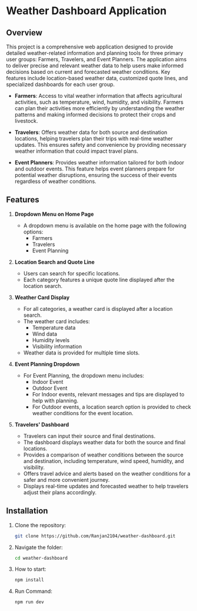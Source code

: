 # Weather Dashboard Application

## Overview

This project is a comprehensive web application designed to provide detailed weather-related information and planning tools for three primary user groups: Farmers, Travelers, and Event Planners. The application aims to deliver precise and relevant weather data to help users make informed decisions based on current and forecasted weather conditions. Key features include location-based weather data, customized quote lines, and specialized dashboards for each user group.

- **Farmers**: Access to vital weather information that affects agricultural activities, such as temperature, wind, humidity, and visibility. Farmers can plan their activities more efficiently by understanding the weather patterns and making informed decisions to protect their crops and livestock.

- **Travelers**: Offers weather data for both source and destination locations, helping travelers plan their trips with real-time weather updates. This ensures safety and convenience by providing necessary weather information that could impact travel plans.

- **Event Planners**: Provides weather information tailored for both indoor and outdoor events. This feature helps event planners prepare for potential weather disruptions, ensuring the success of their events regardless of weather conditions.

## Features

1. **Dropdown Menu on Home Page**
   - A dropdown menu is available on the home page with the following options:
     - Farmers
     - Travelers
     - Event Planning

2. **Location Search and Quote Line**
   - Users can search for specific locations.
   - Each category features a unique quote line displayed after the location search.

3. **Weather Card Display**
   - For all categories, a weather card is displayed after a location search.
   - The weather card includes:
     - Temperature data
     - Wind data
     - Humidity levels
     - Visibility information
   - Weather data is provided for multiple time slots.

4. **Event Planning Dropdown**
   - For Event Planning, the dropdown menu includes:
     - Indoor Event
     - Outdoor Event
     - For Indoor events, relevant messages and tips are displayed to help with planning.
     - For Outdoor events, a location search option is provided to check weather conditions for the event location.
   

5. **Travelers' Dashboard**
   - Travelers can input their source and final destinations.
   - The dashboard displays weather data for both the source and final locations.
   - Provides a comparison of weather conditions between the source and destination, including temperature, wind speed, humidity, and visibility.
   - Offers travel advice and alerts based on the weather conditions for a safer and more convenient journey.
   - Displays real-time updates and forecasted weather to help travelers adjust their plans accordingly.


## Installation

1. Clone the repository:
   ```sh
   git clone https://github.com/Ranjan2104/weather-dashboard.git
   
2. Navigate the folder:
   ```sh
   cd weather-dashboard

3. How to start:
   ```sh
   npm install
   
4. Run Command:
   ```sh
   npm run dev
